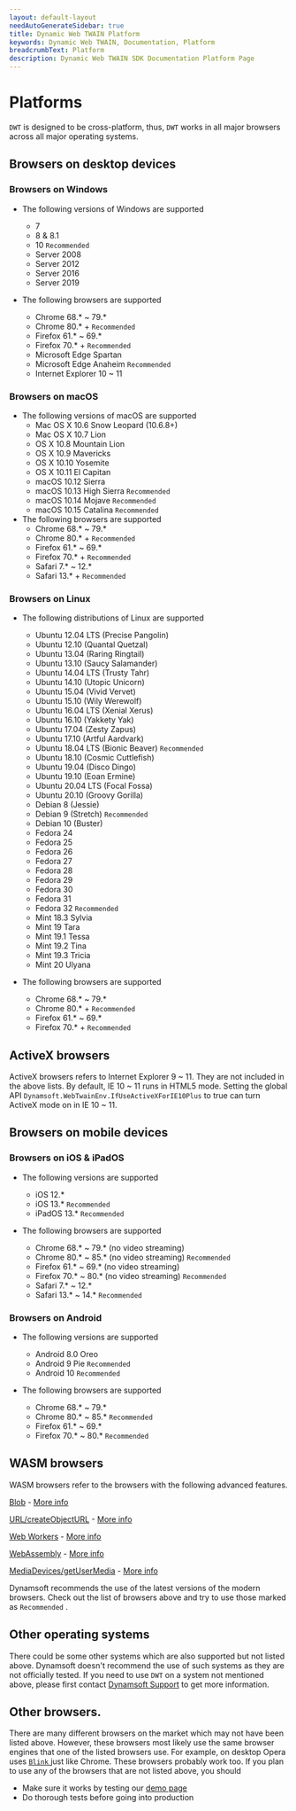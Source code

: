 ```yaml
---
layout: default-layout
needAutoGenerateSidebar: true
title: Dynamic Web TWAIN Platform
keywords: Dynamic Web TWAIN, Documentation, Platform
breadcrumbText: Platform
description: Dynamic Web TWAIN SDK Documentation Platform Page
---
```


# Platforms

`DWT` is designed to be cross-platform, thus, `DWT` works in all major browsers across all major operating systems.

## Browsers on desktop devices

### Browsers on Windows

* The following versions of Windows are supported
  + 7
  + 8 & 8.1
  + 10 `Recommended`
  + Server 2008
  + Server 2012
  + Server 2016
  + Server 2019

* The following browsers are supported
  + Chrome 68.* ~ 79.*
  + Chrome 80.* + `Recommended`
  + Firefox 61.* ~ 69.*
  + Firefox 70.* + `Recommended`
  + Microsoft Edge Spartan
  + Microsoft Edge Anaheim `Recommended`
  + Internet Explorer 10 ~ 11

### Browsers on macOS

* The following versions of macOS are supported
  + Mac OS X 10.6 Snow Leopard (10.6.8+)
  + Mac OS X 10.7 Lion
  + OS X 10.8 Mountain Lion
  + OS X 10.9 Mavericks
  + OS X 10.10 Yosemite
  + OS X 10.11 El Capitan
  + macOS 10.12 Sierra
  + macOS 10.13 High Sierra `Recommended`
  + macOS 10.14 Mojave `Recommended`
  + macOS 10.15 Catalina `Recommended`
* The following browsers are supported
  + Chrome 68.* ~ 79.*
  + Chrome 80.* + `Recommended`
  + Firefox 61.* ~ 69.*
  + Firefox 70.* + `Recommended`
  + Safari 7.* ~ 12.*
  + Safari 13.* + `Recommended`

### Browsers on Linux

* The following distributions of Linux are supported
  + Ubuntu 12.04 LTS (Precise Pangolin)
  + Ubuntu 12.10 (Quantal Quetzal)
  + Ubuntu 13.04 (Raring Ringtail)
  + Ubuntu 13.10 (Saucy Salamander)
  + Ubuntu 14.04 LTS (Trusty Tahr)
  + Ubuntu 14.10 (Utopic Unicorn)
  + Ubuntu 15.04 (Vivid Vervet)
  + Ubuntu 15.10 (Wily Werewolf)
  + Ubuntu 16.04 LTS (Xenial Xerus)
  + Ubuntu 16.10 (Yakkety Yak)
  + Ubuntu 17.04 (Zesty Zapus)
  + Ubuntu 17.10 (Artful Aardvark)
  + Ubuntu 18.04 LTS (Bionic Beaver) `Recommended`
  + Ubuntu 18.10 (Cosmic Cuttlefish)
  + Ubuntu 19.04 (Disco Dingo)
  + Ubuntu 19.10 (Eoan Ermine)
  + Ubuntu 20.04 LTS (Focal Fossa)
  + Ubuntu 20.10 (Groovy Gorilla)
  + Debian 8 (Jessie)
  + Debian 9 (Stretch) `Recommended`
  + Debian 10 (Buster)
  + Fedora 24
  + Fedora 25
  + Fedora 26
  + Fedora 27
  + Fedora 28
  + Fedora 29
  + Fedora 30
  + Fedora 31
  + Fedora 32 `Recommended`
  + Mint 18.3 Sylvia
  + Mint 19 Tara
  + Mint 19.1 Tessa
  + Mint 19.2 Tina
  + Mint 19.3 Tricia
  + Mint 20 Ulyana

* The following browsers are supported
  + Chrome 68.* ~ 79.*
  + Chrome 80.* + `Recommended`
  + Firefox 61.* ~ 69.*
  + Firefox 70.* + `Recommended`

## ActiveX browsers

ActiveX browsers refers to Internet Explorer 9 ~ 11. They are not included in the above lists. By default, IE 10 ~ 11 runs in HTML5 mode. Setting the global API `Dynamsoft.WebTwainEnv.IfUseActiveXForIE10Plus` to true can turn ActiveX mode on in IE 10 ~ 11.

## Browsers on mobile devices

### Browsers on iOS & iPadOS

* The following versions are supported
  + iOS 12.*
  + iOS 13.* `Recommended`
  + iPadOS 13.* `Recommended`

* The following browsers are supported
  + Chrome 68.* ~ 79.* (no video streaming)
  + Chrome 80.* ~ 85.* (no video streaming) `Recommended`
  + Firefox 61.* ~ 69.* (no video streaming)
  + Firefox 70.* ~ 80.* (no video streaming) `Recommended`
  + Safari 7.* ~ 12.*
  + Safari 13.* ~ 14.* `Recommended`

### Browsers on Android

* The following versions are supported
  + Android 8.0 Oreo
  + Android 9 Pie `Recommended`
  + Android 10 `Recommended`

* The following browsers are supported
  + Chrome 68.* ~ 79.*
  + Chrome 80.* ~ 85.* `Recommended`
  + Firefox 61.* ~ 69.*
  + Firefox 70.* ~ 80.* `Recommended`

## WASM browsers

WASM browsers refer to the browsers with the following advanced features.

[Blob](https://developer.mozilla.org/en-US/docs/Web/API/Blob) - [More info](https://caniuse.com/#feat=blobbuilder)

[URL/createObjectURL](https://developer.mozilla.org/en-US/docs/Web/API/URL/createObjectURL) - [More info](https://caniuse.com/#feat=bloburls)

[Web Workers](https://developer.mozilla.org/en-US/docs/Web/API/Web_Workers_API) - [More info](https://caniuse.com/#feat=webworkers)

[WebAssembly](https://developer.mozilla.org/en-US/docs/Web/JavaScript/Reference/Global_objects/WebAssembly) -
[More info](https://caniuse.com/#feat=wasm)

[MediaDevices/getUserMedia](https://developer.mozilla.org/en-US/docs/Web/API/MediaDevices/getUserMedia) - [More info](https://caniuse.com/#feat=stream)

Dynamsoft recommends the use of the latest versions of the modern browsers. Check out the list of browsers above and try to use those marked as `Recommended` .

## Other operating systems

There could be some other systems which are also supported but not listed above. Dynamsoft doesn't recommend the use of such systems as they are not officially tested. If you need to use `DWT` on a system not mentioned above, please first contact [Dynamsoft Support]({{site.about}}getsupport.html) to get more information.

## Other browsers.

There are many different browsers on the market which may not have been listed above. However, these browsers most likely use the same browser engines that one of the listed browsers use. For example, on desktop Opera uses [ `Blink` ](https://en.wikipedia.org/wiki/Blink_(web_engine)) just like Chrome. These browsers probably work too. If you plan to use any of the browsers that are not listed above, you should

* Make sure it works by testing our [demo page](https://demo.dynamsoft.com/dwt/online_demo_scan.aspx)
* Do thorough tests before going into production

